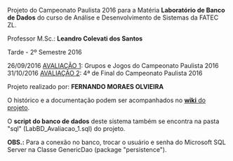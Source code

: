 Projeto do Campeonato Paulista 2016 para a Matéria **Laboratório de Banco de Dados**
do curso de Análise e Desenvolvimento de Sistemas da FATEC ZL.

Professor M.Sc.: **Leandro Colevati dos Santos**

Tarde - 2º Semestre 2016

26/09/2016 [AVALIAÇÃO 1](https://bitbucket.org/fatec2016/campeonatopaulista/wiki/Fase%2001): Grupos e Jogos do Campeonato Paulista 2016
31/10/2016 [AVALIAÇÃO 2](https://bitbucket.org/fatec2016/campeonatopaulista/wiki/Fase%2002): 4ª de Final do Campeonato Paulista 2016

Projeto realizado por: **FERNANDO MORAES OLVIEIRA**


O histórico e a documentação podem ser acompanhados no [**wiki** do projeto](https://bitbucket.org/fatec2016/campeonatopaulista/wiki/).

O **script do banco de dados** deste sistema também se encontra na pasta "sql" (LabBD_Avaliacao_1.sql) do projeto.

**OBS.:** Para a conexão no banco, trocar o usuário e senha do Microsoft SQL Server
na Classe GenericDao (package "persistence").